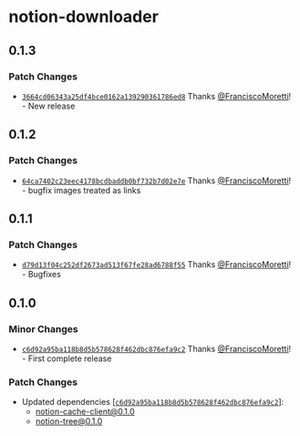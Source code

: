 # notion-downloader

## 0.1.3

### Patch Changes

- [`3664cd06343a25df4bce0162a139290361786ed8`](https://github.com/FranciscoMoretti/notion-downloader/commit/3664cd06343a25df4bce0162a139290361786ed8) Thanks [@FranciscoMoretti](https://github.com/FranciscoMoretti)! - New release

## 0.1.2

### Patch Changes

- [`64ca7402c23eec4178bcdbaddb0bf732b7d02e7e`](https://github.com/FranciscoMoretti/notion-downloader/commit/64ca7402c23eec4178bcdbaddb0bf732b7d02e7e) Thanks [@FranciscoMoretti](https://github.com/FranciscoMoretti)! - bugfix images treated as links

## 0.1.1

### Patch Changes

- [`d79d13f04c252df2673ad513f67fe28ad6788f55`](https://github.com/FranciscoMoretti/notion-downloader/commit/d79d13f04c252df2673ad513f67fe28ad6788f55) Thanks [@FranciscoMoretti](https://github.com/FranciscoMoretti)! - Bugfixes

## 0.1.0

### Minor Changes

- [`c6d92a95ba118b8d5b578628f462dbc876efa9c2`](https://github.com/FranciscoMoretti/notion-downloader/commit/c6d92a95ba118b8d5b578628f462dbc876efa9c2) Thanks [@FranciscoMoretti](https://github.com/FranciscoMoretti)! - First complete release

### Patch Changes

- Updated dependencies [[`c6d92a95ba118b8d5b578628f462dbc876efa9c2`](https://github.com/FranciscoMoretti/notion-downloader/commit/c6d92a95ba118b8d5b578628f462dbc876efa9c2)]:
  - notion-cache-client@0.1.0
  - notion-tree@0.1.0
